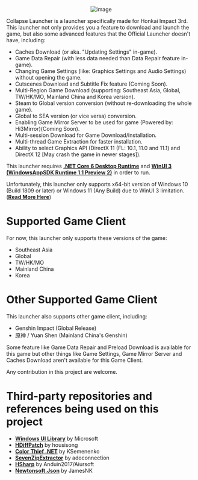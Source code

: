 <p align="center">
  <img alt="image" src="https://user-images.githubusercontent.com/30566970/167063527-27ec6f31-b1d3-4a5f-9aff-a86fd554bbe6.png"><br/>
</p>

Collapse Launcher is a launcher specifically made for Honkai Impact 3rd. This launcher not only provides you a feature to download and launch the game, but also some advanced features that the Official Launcher doesn't have, including:
* Caches Download (or aka. "Updating Settings" in-game).
* Game Data Repair (with less data needed than Data Repair feature in-game).
* Changing Game Settings (like: Graphics Settings and Audio Settings) without opening the game.
* Cutscenes Download and Subtitle Fix feature (Coming Soon).
* Multi-Region Game Download (supporting: Southeast Asia, Global, TW/HK/MO, Mainland China and Korea version).
* Steam to Global version conversion (without re-downloading the whole game).
* Global to SEA version (or vice versa) conversion.
* Enabling Game Mirror Server to be used for game (Powered by: Hi3Mirror)(Coming Soon).
* Multi-session Download for Game Download/Installation.
* Multi-thread Game Extraction for faster installation.
* Ability to select Graphics API (DirectX 11 (FL: 10.1, 11.0 and 11.1) and DirectX 12 [May crash the game in newer stages]).

This launcher requires [**.NET Core 6 Desktop Runtime**](https://dotnet.microsoft.com/en-us/download/dotnet/thank-you/runtime-desktop-6.0.3-windows-x64-installer) and [**WinUI 3 (WindowsAppSDK Runtime 1.1 Preview 2)**](https://github.com/neon-nyan/CollapseLauncher/releases/download/CL-v1.0.7-pre/prequesties-20220204.7z) in order to run.

Unfortunately, this launcher only supports x64-bit version of Windows 10 (Build 1809 or later) or Windows 11 (Any Build) due to WinUI 3 limitation. ([**Read More Here**](https://microsoft.github.io/microsoft-ui-xaml/about.html))
 
# Supported Game Client
For now, this launcher only supports these versions of the game:
* Southeast Asia
* Global
* TW/HK/MO
* Mainland China
* Korea

# Other Supported Game Client
This launcher also supports other game client, including:
* Genshin Impact (Global Release)
* 原神 / Yuan Shen (Mainland China's Genshin)

Some feature like Game Data Repair and Preload Download is available for this game but other things like Game Settings, Game Mirror Server and Caches Download aren't available for this Game Client.

Any contribution in this project are welcome.

# Third-party repositories and references being used on this project
- [**Windows UI Library**](https://github.com/microsoft/microsoft-ui-xaml) by Microsoft
- [**HDiffPatch**](https://github.com/sisong/HDiffPatch) by housisong
- [**Color Thief .NET**](https://github.com/KSemenenko/ColorThief) by KSemenenko
- [**SevenZipExtractor**](https://github.com/neon-nyan/SevenZipExtractor) by adoconnection
- [**HSharp**](https://github.com/Anduin2017/HSharp) by Anduin2017/Aiursoft
- [**Newtonsoft.Json**](https://github.com/JamesNK/Newtonsoft.Json) by JamesNK
